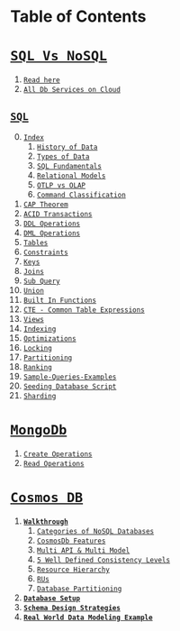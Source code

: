 # Table of Contents

# [`SQL Vs NoSQL`](./nosql-vs-sql/)

1. [`Read here`](./nosql-vs-sql/main.md)
2. [`All Db Services on Cloud`](./sql-vs-nosql-on-all-cloud.jpeg)

## [`SQL`](./sql/)

0. [`Index`](./sql/main.md#index)
      1. [`History of Data`](./sql/main.md#history-of-data)
      2. [`Types of Data`](./sql/main.md#types-of-database)
      3. [`SQL Fundamentals`](./sql/main.md#sql-fundamentals)
      4. [`Relational Models`](./sql/main.md#relational-model)
      5. [`OTLP vs OLAP`](./sql/main.md#otlp-vs-olap)
      6. [`Command Classification`](./sql/main.md#commands-classification)
1. [`CAP Theorem`](./sql/0.1.CAP.md)
2. [`ACID Transactions`](./sql/0.ACID.md)
3. [`DDL Operations`](./sql/1.DDL.md)
4. [`DML Operations`](./sql/2.DML.md)
5.  [`Tables`](./sql/Tables.md)
6. [`Constraints`](./sql/Constraints.md)
7.  [`Keys`](./sql/Keys.md)
8.  [`Joins`](./sql/Joins.md)
9.  [`Sub Query`](./sql/SubQuery.md)
10. [`Union`](./sql/Union.md)
11. [`Built In Functions`](./sql/Built-In%20Function.md)
12. [`CTE - Common Table Expressions`](./sql/CTE.md)
13. [`Views`](./sql/Views.md)
14. [`Indexing`](./sql/Indexing.md)
15. [`Optimizations`](./sql/Optimization.md)
16. [`Locking`](./sql/Locking.md)
17. [`Partitioning`](./sql/Partitioning.md)
18. [`Ranking`](./sql/Ranking.md)
19. [`Sample-Queries-Examples`](./sql/sample-queries.md)
20. [`Seeding Database Script`](./sql/seed-db-script.sql)
21. [`Sharding`](./sql/Sharding.md)

# [`MongoDb`](./mongo-db/)

1. [`Create Operations`](./mongo-db/6-create-operations.md)
2. [`Read Operations`](./mongo-db/7-read-operations.md)

# [`Cosmos DB`](./cosmos-db/)

1. **[`Walkthrough`](./cosmos-db/1-walkthrough.md)**
   1. [`Categories of NoSQL Databases`](./cosmos-db/1-walkthrough.md#categories-of-nosql-databases)
   2. [`CosmosDb Features`](./cosmos-db/1-walkthrough.md#azure-cosmos-db-features)
   3. [`Multi API & Multi Model`](./cosmos-db/1-walkthrough.md#multi-model--multi-apis)
   4. [`5 Well Defined Consistency Levels`](./cosmos-db/1-walkthrough.md#5-well-defined-consistency-levels)
   5. [`Resource Hierarchy`](./cosmos-db/1-walkthrough.md#resource-hierarchy)
   6. [`RUs`](../cosmos-db/1-walkthrough.md#request-unitsrus)
   7. [`Database Partitioning`](./cosmos-db/1-walkthrough.md#database-partitioning)
2. **[`Database Setup`](./cosmos-db/2-SetUp.md)**
3. **[`Schema Design Strategies`](./cosmos-db/3-Schema_Design-Strategies.md)**
4. **[`Real World Data Modeling Example`](./cosmos-db/4-real-world-example.md)**